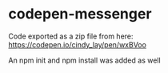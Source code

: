 # codepen-messenger

Code exported as a zip file from here: https://codepen.io/cindy_lay/pen/wxBVoo  

An npm init and npm install was added as well
